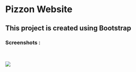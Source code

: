 <h1>Pizzon Website</h1>
<h2>This project is created using Bootstrap</h2>
<h3>Screenshots :</h3>
<br/>
<br/>
<img src ="https://github.com/Lavkush3844/Bootstrap-Project/assets/140130429/11fa8a5a-b623-4f37-865d-fc24ef0e8c28" />
<br/>
<br/>


